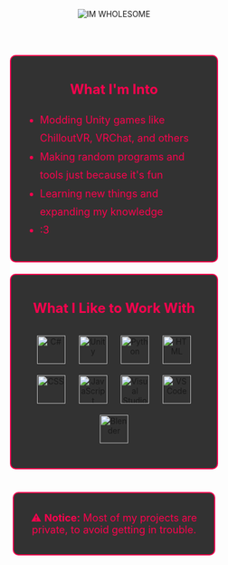 <p align="center">
  <img src="https://readme-typing-svg.herokuapp.com?font=VT323&size=100&color=FC034E&center=true&width=1200&height=140&lines=IM+WHOLESOME" alt="IM WHOLESOME">
</p>

<div align="center" style="background-image: url('https://images6.alphacoders.com/122/1224149.png'); background-size: cover; background-position: center; padding: 50px; border-radius: 10px;">

  <div style="border: 2px solid #fc034e; border-radius: 10px; padding: 20px; display: inline-block; width: 80%; margin-bottom: 20px; background-color: rgba(0, 0, 0, 0.8);">
    <p style="font-size: 24px; font-weight: bold; color: #fc034e;">What I'm Into</p>
    <ul style="text-align: left; font-size: 18px; line-height: 1.8; color: #fc034e;">
      <li>Modding Unity games like ChilloutVR, VRChat, and others</li>
      <li>Making random programs and tools just because it's fun</li>
      <li>Learning new things and expanding my knowledge</li>
      <li>:3</li>
    </ul>
  </div>

  <div style="border: 2px solid #fc034e; border-radius: 10px; padding: 20px; display: inline-block; width: 80%; margin-bottom: 20px; background-color: rgba(0, 0, 0, 0.8);">
    <p style="font-size: 24px; font-weight: bold; color: #fc034e;">What I Like to Work With</p>
    <p>
      <img src="https://cdn.jsdelivr.net/gh/devicons/devicon/icons/csharp/csharp-original.svg" alt="C#" width="50" height="50" style="margin: 10px;">
      <img src="https://cdn.jsdelivr.net/gh/devicons/devicon/icons/unity/unity-original.svg" alt="Unity" width="50" height="50" style="margin: 10px;">
      <img src="https://cdn.jsdelivr.net/gh/devicons/devicon/icons/python/python-original.svg" alt="Python" width="50" height="50" style="margin: 10px;">
      <img src="https://cdn.jsdelivr.net/gh/devicons/devicon/icons/html5/html5-original.svg" alt="HTML" width="50" height="50" style="margin: 10px;">
      <img src="https://cdn.jsdelivr.net/gh/devicons/devicon/icons/css3/css3-original.svg" alt="CSS" width="50" height="50" style="margin: 10px;">
      <img src="https://cdn.jsdelivr.net/gh/devicons/devicon/icons/javascript/javascript-original.svg" alt="JavaScript" width="50" height="50" style="margin: 10px;">
      <img src="https://cdn.jsdelivr.net/gh/devicons/devicon/icons/visualstudio/visualstudio-plain.svg" alt="Visual Studio" width="50" height="50" style="margin: 10px;">
      <img src="https://cdn.jsdelivr.net/gh/devicons/devicon/icons/vscode/vscode-original.svg" alt="VS Code" width="50" height="50" style="margin: 10px;">
      <img src="https://cdn.jsdelivr.net/gh/devicons/devicon/icons/blender/blender-original.svg" alt="Blender" width="50" height="50" style="margin: 10px;">
    </p>
  </div>

  <div style="border: 2px solid #fc034e; border-radius: 10px; padding: 15px; display: inline-block; width: 80%; margin-top: 20px; background-color: rgba(0, 0, 0, 0.8);">
    <p style="font-size: 18px; color: #fc034e;">
      ⚠️ <strong>Notice:</strong> Most of my projects are private, to avoid getting in trouble.
    </p>
  </div>

</div>
